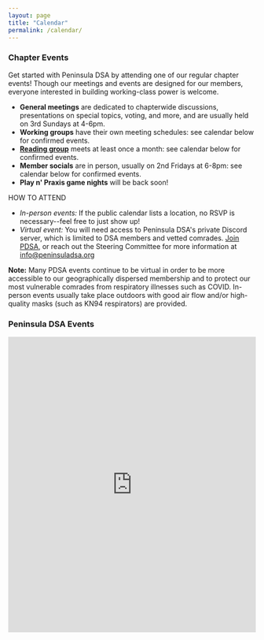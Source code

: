 ```yaml
---
layout: page
title: "Calendar"
permalink: /calendar/
---
```


<h3>Chapter Events</h3>
Get started with Peninsula DSA by attending one of our regular chapter events! Though our meetings and events are designed for our members, everyone interested in building working-class power is welcome.  <br>

* **General meetings** are dedicated to chapterwide discussions, presentations on special topics, voting, and more, and are usually held on 3rd Sundays at 4-6pm.
* **Working groups** have their own meeting schedules: see calendar below for confirmed events.
* [**Reading group**](../reading-group) meets at least once a month: see calendar below for confirmed events.
* **Member socials** are in person, usually on 2nd Fridays at 6-8pm: see calendar below for confirmed events.
* **Play n' Praxis game nights** will be back soon!

HOW TO ATTEND

* *In-person events:* If the public calendar lists a location, no RSVP is necessary--feel free to just show up!
* *Virtual event:* You will need access to Peninsula DSA's private Discord server, which is limited to DSA members and vetted comrades. [Join PDSA](https://act.dsausa.org/donate/membership/), or reach out the Steering Committee for more information at info@peninsuladsa.org

**Note:** Many PDSA events continue to be virtual in order to be more accessible to our geographically dispersed membership and to protect our most vulnerable comrades from respiratory illnesses such as COVID. In-person events usually take place outdoors with good air flow and/or high-quality masks (such as KN94 respirators) are provided.

<div id="upcoming"></div><!--/span-->
<div class="span9">
	<h3>Peninsula DSA Events</h3>
	<iframe src="https://calendar.google.com/calendar/u/0/embed?showTitle=0&mode=AGENDA&height=400&wkst=1&bgcolor=%23ffffff&src=peninsuladsa@gmail.com&color=%23711616&ctz=America/Los_Angeles" style=" border-width:0 " width="100%" height="600" frameborder="0" scrolling="no"></iframe>
</div><!--/span-->
